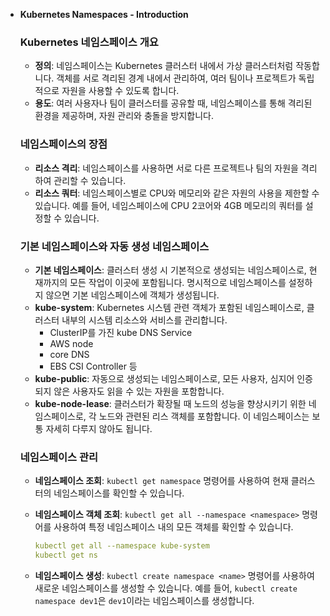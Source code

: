 - **Kubernetes Namespaces - Introduction**
    
    
    ### **Kubernetes 네임스페이스 개요**
    
    - **정의**: 네임스페이스는 Kubernetes 클러스터 내에서 가상 클러스터처럼 작동합니다. 객체를 서로 격리된 경계 내에서 관리하여, 여러 팀이나 프로젝트가 독립적으로 자원을 사용할 수 있도록 합니다.
    - **용도**: 여러 사용자나 팀이 클러스터를 공유할 때, 네임스페이스를 통해 격리된 환경을 제공하며, 자원 관리와 충돌을 방지합니다.
    
    ### **네임스페이스의 장점**
    
    - **리소스 격리**: 네임스페이스를 사용하면 서로 다른 프로젝트나 팀의 자원을 격리하여 관리할 수 있습니다.
    - **리소스 쿼터**: 네임스페이스별로 CPU와 메모리와 같은 자원의 사용을 제한할 수 있습니다. 예를 들어, 네임스페이스에 CPU 2코어와 4GB 메모리의 쿼터를 설정할 수 있습니다.
    
    ### **기본 네임스페이스와 자동 생성 네임스페이스**
    
    - **기본 네임스페이스**: 클러스터 생성 시 기본적으로 생성되는 네임스페이스로, 현재까지의 모든 작업이 이곳에 포함됩니다. 명시적으로 네임스페이스를 설정하지 않으면 기본 네임스페이스에 객체가 생성됩니다.
    - **kube-system**: Kubernetes 시스템 관련 객체가 포함된 네임스페이스로, 클러스터 내부의 시스템 리소스와 서비스를 관리합니다.
        - ClusterIP를 가진 kube DNS Service
        - AWS node
        - core DNS
        - EBS CSI Controller 등
    - **kube-public**: 자동으로 생성되는 네임스페이스로, 모든 사용자, 심지어 인증되지 않은 사용자도 읽을 수 있는 자원을 포함합니다.
    - **kube-node-lease**: 클러스터가 확장될 때 노드의 성능을 향상시키기 위한 네임스페이스로, 각 노드와 관련된 리스 객체를 포함합니다. 이 네임스페이스는 보통 자세히 다루지 않아도 됩니다.
    
    ### **네임스페이스 관리**
    
    - **네임스페이스 조회**: `kubectl get namespace` 명령어를 사용하여 현재 클러스터의 네임스페이스를 확인할 수 있습니다.
    - **네임스페이스 객체 조회**: `kubectl get all --namespace <namespace>` 명령어를 사용하여 특정 네임스페이스 내의 모든 객체를 확인할 수 있습니다.
        
        ```yaml
        kubectl get all --namespace kube-system
        kubectl get ns
        ```
        
    - **네임스페이스 생성**: `kubectl create namespace <name>` 명령어를 사용하여 새로운 네임스페이스를 생성할 수 있습니다. 예를 들어, `kubectl create namespace dev1`은 `dev1`이라는 네임스페이스를 생성합니다.